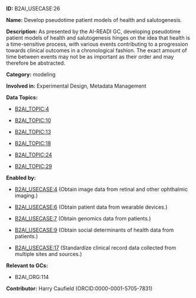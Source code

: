 **ID:** B2AI_USECASE:26

**Name:** Develop pseudotime patient models of health and salutogenesis.

**Description:** As presented by the AI-READI GC, developing pseudotime patient models of health and salutogenesis hinges on the idea that health is a time-sensitive process, with various events contributing to a progression towards clinical outcomes in a chronological fashion. The exact amount of time between events may not be as important as their order and may therefore be abstracted.

**Category:** modeling

**Involved in:** Experimental Design, Metadata Management

**Data Topics:**

- [B2AI_TOPIC:4](../topics/ClinicalObservations.markdown)

- [B2AI_TOPIC:10](../topics/EKG.markdown)

- [B2AI_TOPIC:13](../topics/Genome.markdown)

- [B2AI_TOPIC:18](../topics/mHealth.markdown)

- [B2AI_TOPIC:24](../topics/OphthalmicImaging.markdown)

- [B2AI_TOPIC:29](../topics/SDoH.markdown)

**Enabled by:**

- [B2AI_USECASE:4](../usecases/obtain-image-data-from-retinal-and-other-ophthalmic-imaging.markdown) (Obtain image data from retinal and other ophthalmic imaging.)

- [B2AI_USECASE:6](../usecases/obtain-patient-data-from-wearable-devices.markdown) (Obtain patient data from wearable devices.)

- [B2AI_USECASE:7](../usecases/obtain-genomics-data-from-patients.markdown) (Obtain genomics data from patients.)

- [B2AI_USECASE:9](../usecases/obtain-social-determinants-of-health-data-from-patients.markdown) (Obtain social determinants of health data from patients.)

- [B2AI_USECASE:17](../usecases/standardize-clinical-record-data-collected-from-multiple-sites-and-sources.markdown) (Standardize clinical record data collected from multiple sites and sources.)

**Relevant to GCs:**

- B2AI_ORG:114

**Contributor:** Harry Caufield
 (ORCID:0000-0001-5705-7831)

